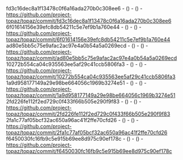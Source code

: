 fd3c16dec8a1f13478c0f6a16ada270b0c308ee6 -  () -  () - https://github.com/project-topaz/topaz/commit/fd3c16dec8a1f13478c0f6a16ada270b0c308ee6
6f01614156e39efc8db54211c5e7ef9b1a760e44 -  () -  () - https://github.com/project-topaz/topaz/commit/6f01614156e39efc8db54211c5e7ef9b1a760e44
ad80e5bb5c75e9afac2ac97e4a0b54a5a0269ecd -  () -  () - https://github.com/project-topaz/topaz/commit/ad80e5bb5c75e9afac2ac97e4a0b54a5a0269ecd
10272b554ca04c935563ee5af29c41ccb5806fa3 -  () -  () - https://github.com/project-topaz/topaz/commit/10272b554ca04c935563ee5af29c41ccb5806fa3
1a9d958177149a29e98be664056c1969b3274e51 -  () -  () - https://github.com/project-topaz/topaz/commit/1a9d958177149a29e98be664056c1969b3274e51
2fd226fe112f2ed729c0f433f66b505e290f9f83 -  () -  () - https://github.com/project-topaz/topaz/commit/2fd226fe112f2ed729c0f433f66b505e290f9f83
2fa1c77af05bcf32ac650a96ac41f2ffe70cfd26 -  () -  () - https://github.com/project-topaz/topaz/commit/2fa1c77af05bcf32ac650a96ac41f2ffe70cfd26
f6450030fc16fb9c5e915b69ee8d975c90ef178c -  () -  () - https://github.com/project-topaz/topaz/commit/f6450030fc16fb9c5e915b69ee8d975c90ef178c
